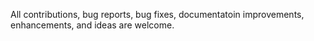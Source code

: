 All contributions, bug reports, bug fixes, documentatoin improvements, enhancements, and ideas are welcome.
